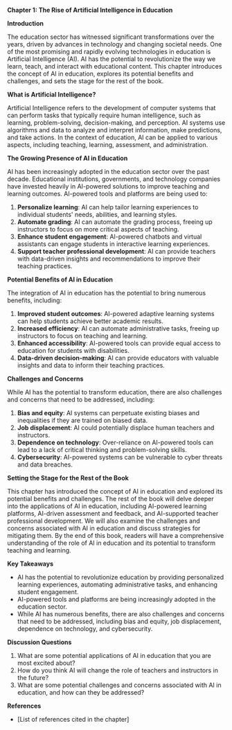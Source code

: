 **Chapter 1: The Rise of Artificial Intelligence in Education**

**Introduction**

The education sector has witnessed significant transformations over the years, driven by advances in technology and changing societal needs. One of the most promising and rapidly evolving technologies in education is Artificial Intelligence (AI). AI has the potential to revolutionize the way we learn, teach, and interact with educational content. This chapter introduces the concept of AI in education, explores its potential benefits and challenges, and sets the stage for the rest of the book.

**What is Artificial Intelligence?**

Artificial Intelligence refers to the development of computer systems that can perform tasks that typically require human intelligence, such as learning, problem-solving, decision-making, and perception. AI systems use algorithms and data to analyze and interpret information, make predictions, and take actions. In the context of education, AI can be applied to various aspects, including teaching, learning, assessment, and administration.

**The Growing Presence of AI in Education**

AI has been increasingly adopted in the education sector over the past decade. Educational institutions, governments, and technology companies have invested heavily in AI-powered solutions to improve teaching and learning outcomes. AI-powered tools and platforms are being used to:

1. **Personalize learning**: AI can help tailor learning experiences to individual students' needs, abilities, and learning styles.
2. **Automate grading**: AI can automate the grading process, freeing up instructors to focus on more critical aspects of teaching.
3. **Enhance student engagement**: AI-powered chatbots and virtual assistants can engage students in interactive learning experiences.
4. **Support teacher professional development**: AI can provide teachers with data-driven insights and recommendations to improve their teaching practices.

**Potential Benefits of AI in Education**

The integration of AI in education has the potential to bring numerous benefits, including:

1. **Improved student outcomes**: AI-powered adaptive learning systems can help students achieve better academic results.
2. **Increased efficiency**: AI can automate administrative tasks, freeing up instructors to focus on teaching and learning.
3. **Enhanced accessibility**: AI-powered tools can provide equal access to education for students with disabilities.
4. **Data-driven decision-making**: AI can provide educators with valuable insights and data to inform their teaching practices.

**Challenges and Concerns**

While AI has the potential to transform education, there are also challenges and concerns that need to be addressed, including:

1. **Bias and equity**: AI systems can perpetuate existing biases and inequalities if they are trained on biased data.
2. **Job displacement**: AI could potentially displace human teachers and instructors.
3. **Dependence on technology**: Over-reliance on AI-powered tools can lead to a lack of critical thinking and problem-solving skills.
4. **Cybersecurity**: AI-powered systems can be vulnerable to cyber threats and data breaches.

**Setting the Stage for the Rest of the Book**

This chapter has introduced the concept of AI in education and explored its potential benefits and challenges. The rest of the book will delve deeper into the applications of AI in education, including AI-powered learning platforms, AI-driven assessment and feedback, and AI-supported teacher professional development. We will also examine the challenges and concerns associated with AI in education and discuss strategies for mitigating them. By the end of this book, readers will have a comprehensive understanding of the role of AI in education and its potential to transform teaching and learning.

**Key Takeaways**

* AI has the potential to revolutionize education by providing personalized learning experiences, automating administrative tasks, and enhancing student engagement.
* AI-powered tools and platforms are being increasingly adopted in the education sector.
* While AI has numerous benefits, there are also challenges and concerns that need to be addressed, including bias and equity, job displacement, dependence on technology, and cybersecurity.

**Discussion Questions**

1. What are some potential applications of AI in education that you are most excited about?
2. How do you think AI will change the role of teachers and instructors in the future?
3. What are some potential challenges and concerns associated with AI in education, and how can they be addressed?

**References**

* [List of references cited in the chapter]